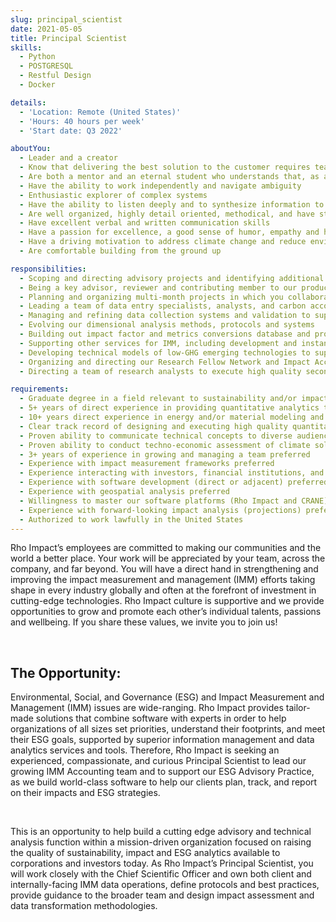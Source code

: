 ```yaml
---
slug: principal_scientist
date: 2021-05-05
title: Principal Scientist
skills:
  - Python
  - POSTGRESQL
  - Restful Design
  - Docker

details:
  - 'Location: Remote (United States)'
  - 'Hours: 40 hours per week'
  - 'Start date: Q3 2022'

aboutYou:
  - Leader and a creator
  - Know that delivering the best solution to the customer requires teamwork
  - Are both a mentor and an eternal student who understands that, as a senior member of the team, you are expected to lead by example while creating pathways for success
  - Have the ability to work independently and navigate ambiguity
  - Enthusiastic explorer of complex systems
  - Have the ability to listen deeply and to synthesize information to reach solutions quickly
  - Are well organized, highly detail oriented, methodical, and have strong time management skills
  - Have excellent verbal and written communication skills
  - Have a passion for excellence, a good sense of humor, empathy and humility
  - Have a driving motivation to address climate change and reduce environmental and social harm
  - Are comfortable building from the ground up

responsibilities:
  - Scoping and directing advisory projects and identifying additional opportunities based on fruitful interactions with clients, and in response to and in anticipation of their IMM needs.
  - Being a key advisor, reviewer and contributing member to our product design processes to ensure they meet rigorous scientific integrity and quality standards
  - Planning and organizing multi-month projects in which you collaborate directly with clients and members of the Rho Impact team
  - Leading a team of data entry specialists, analysts, and carbon accountants in gathering of essential organizational and operational data for the purposes of IMM accounting through robust, high resolution inventories, and addressing greenhouse gas (GHG) accounting and reporting, water consumption, waste generation, plastics production
  - Managing and refining data collection systems and validation to support Rho Impact’s integrated resource accounting models and tools
  - Evolving our dimensional analysis methods, protocols and systems
  - Building out impact factor and metrics conversions database and protocols
  - Supporting other services for IMM, including development and instantiation of organizational, high resolution input-output models
  - Developing technical models of low-GHG emerging technologies to support CRANE-based analyses
  - Organizing and directing our Research Fellow Network and Impact Accounting Internship programs
  - Directing a team of research analysts to execute high quality secondary research on the emissions impacts of relevant existing technologies and emerging technologies

requirements:
  - Graduate degree in a field relevant to sustainability and/or impact analytics (e.g., physical or social sciences, engineering, or other analytical fields such as data science/statistics, applied math, economics, computer science)
  - 5+ years of direct experience in providing quantitative analytics to clients
  - 10+ years direct experience in energy and/or material modeling and analysis, complex systems analysis, life cycle assessment, and/or emissions accounting preferred
  - Clear track record of designing and executing high quality quantitative research
  - Proven ability to communicate technical concepts to diverse audiences
  - Proven ability to conduct techno-economic assessment of climate solutions across a broad range of industries
  - 3+ years of experience in growing and managing a team preferred
  - Experience with impact measurement frameworks preferred
  - Experience interacting with investors, financial institutions, and entrepreneurs strongly preferred
  - Experience with software development (direct or adjacent) preferred
  - Experience with geospatial analysis preferred
  - Willingness to master our software platforms (Rho Impact and CRANE)
  - Experience with forward-looking impact analysis (projections) preferred
  - Authorized to work lawfully in the United States
---
```


Rho Impact’s employees are committed to making our communities and the world a better place. Your work will be appreciated by your team, across the company, and far beyond. You will have a direct hand in strengthening and improving the impact measurement and management (IMM) efforts taking shape in every industry globally and often at the forefront of investment in cutting-edge technologies. Rho Impact culture is supportive and we provide opportunities to grow and promote each other’s individual talents, passions and wellbeing. If you share these values, we invite you to join us!

<br/>

<h2 class="h4 font-playfair-display text-blue-500 mb-4"">The Opportunity:</h2>

Environmental, Social, and Governance (ESG) and Impact Measurement and Management (IMM) issues are wide-ranging. Rho Impact provides tailor-made solutions that combine software with experts in order to help organizations of all sizes set priorities, understand their footprints, and meet their ESG goals, supported by superior information management and data analytics services and tools. Therefore, Rho Impact is seeking an experienced, compassionate, and curious Principal Scientist to lead our growing IMM Accounting team and to support our ESG Advisory Practice, as we build world-class software to help our clients plan, track, and report on their impacts and ESG strategies.

<br/>

This is an opportunity to help build a cutting edge advisory and technical analysis function within a mission-driven organization focused on raising the quality of sustainability, impact and ESG analytics available to corporations and investors today. As Rho Impact’s Principal Scientist, you will work closely with the Chief Scientific Officer and own both client and internally-facing IMM data operations, define protocols and best practices, provide guidance to the broader team and design impact assessment and data transformation methodologies.
